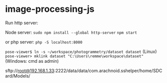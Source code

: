 # image-processing-js
 
 Run http server:
 
 Node server:
`sudo npm install --global http-server`
`npm start`

or php server:
`php -S localhost:8000`



`pose-viewer$ ln -s ~/workspace/photogrammetry/dataset dataset` (Linux)
`pose-viewer> mklink dataset "C:\Users\remme\workspace\dataset"` (Windows: cmd as admin)



sftp://root@192.168.1.33:2222/data/data/com.arachnoid.sshelper/home/SDCard/Models/